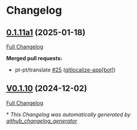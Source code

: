 # Changelog

## [0.1.11a1](https://github.com/OpenVoiceOS/ovos-skill-number-facts/tree/0.1.11a1) (2025-01-18)

[Full Changelog](https://github.com/OpenVoiceOS/ovos-skill-number-facts/compare/V0.1.10...0.1.11a1)

**Merged pull requests:**

- pt-pt/translate [\#25](https://github.com/OpenVoiceOS/ovos-skill-number-facts/pull/25) ([gitlocalize-app[bot]](https://github.com/apps/gitlocalize-app))

## [V0.1.10](https://github.com/OpenVoiceOS/ovos-skill-number-facts/tree/V0.1.10) (2024-12-02)

[Full Changelog](https://github.com/OpenVoiceOS/ovos-skill-number-facts/compare/0.1.10...V0.1.10)



\* *This Changelog was automatically generated by [github_changelog_generator](https://github.com/github-changelog-generator/github-changelog-generator)*

